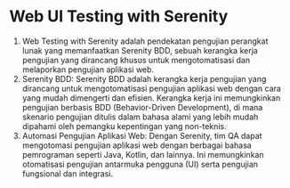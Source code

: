 # Web UI Testing with Serenity

1. Web Testing with Serenity adalah pendekatan pengujian perangkat lunak yang memanfaatkan Serenity BDD, sebuah kerangka kerja pengujian yang dirancang khusus untuk mengotomatisasi dan melaporkan pengujian aplikasi web.
2. Serenity BDD: Serenity BDD adalah kerangka kerja pengujian yang dirancang untuk mengotomatisasi pengujian aplikasi web dengan cara yang mudah dimengerti dan efisien. Kerangka kerja ini memungkinkan pengujian berbasis BDD (Behavior-Driven Development), di mana skenario pengujian ditulis dalam bahasa alami yang lebih mudah dipahami oleh pemangku kepentingan yang non-teknis.
3. Automasi Pengujian Aplikasi Web: Dengan Serenity, tim QA dapat mengotomasi pengujian aplikasi web dengan berbagai bahasa pemrograman seperti Java, Kotlin, dan lainnya. Ini memungkinkan otomatisasi pengujian antarmuka pengguna (UI) serta pengujian fungsional dan integrasi.